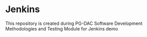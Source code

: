 # Jenkins
This repository is created during PG-DAC Software Development Methodologies and Testing Module for Jenkins demo
